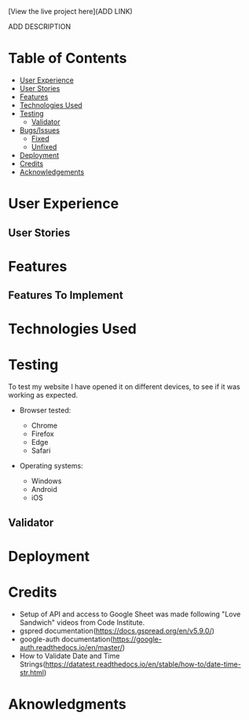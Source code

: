 [View the live project here](ADD LINK)

ADD DESCRIPTION

# Table of Contents
- [User Experience](#user-experience)
 - [User Stories](#user-stories) 
- [Features](#features)
- [Technologies Used](#technologies-used)
- [Testing](#testing)
  - [Validator](#validator)
- [Bugs/Issues](#bugsissues)
  - [Fixed](#fixed)
  - [Unfixed](#unfixed)
- [Deployment](#deployment)
- [Credits](#credits)
- [Acknowledgements](#acknowledgements)

# User Experience

## User Stories


# Features


## Features To Implement



# Technologies Used 




# Testing

To test my website I have opened it on different devices, to see if it was working as expected.

- Browser tested:
  - Chrome
  - Firefox
  - Edge
  - Safari

- Operating systems:
  - Windows
  - Android
  - iOS




## Validator


# Deployment



# Credits

- Setup of API and access to Google Sheet was made following "Love Sandwich" videos from Code Institute.
- gspred documentation(https://docs.gspread.org/en/v5.9.0/) 
- google-auth documentation(https://google-auth.readthedocs.io/en/master/)
- How to Validate Date and Time Strings(https://datatest.readthedocs.io/en/stable/how-to/date-time-str.html)


# Aknowledgments


